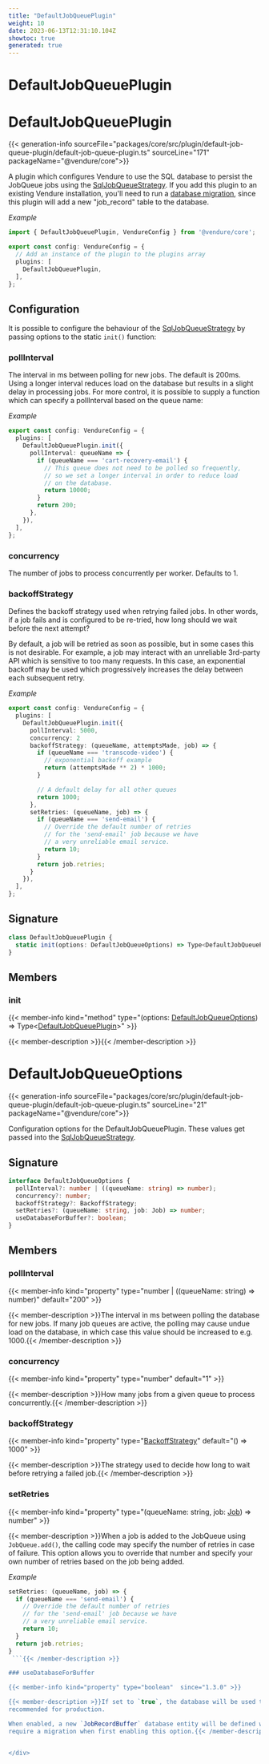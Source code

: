```yaml
---
title: "DefaultJobQueuePlugin"
weight: 10
date: 2023-06-13T12:31:10.104Z
showtoc: true
generated: true
---
```

<!-- This file was generated from the Vendure source. Do not modify. Instead, re-run the "docs:build" script -->

# DefaultJobQueuePlugin
<div class="symbol">


# DefaultJobQueuePlugin

{{< generation-info sourceFile="packages/core/src/plugin/default-job-queue-plugin/default-job-queue-plugin.ts" sourceLine="171" packageName="@vendure/core">}}

A plugin which configures Vendure to use the SQL database to persist the JobQueue jobs using the <a href='/typescript-api/job-queue/sql-job-queue-strategy#sqljobqueuestrategy'>SqlJobQueueStrategy</a>. If you add this
plugin to an existing Vendure installation, you'll need to run a [database migration](/docs/developer-guide/migrations), since this
plugin will add a new "job_record" table to the database.

*Example*

```TypeScript
import { DefaultJobQueuePlugin, VendureConfig } from '@vendure/core';

export const config: VendureConfig = {
  // Add an instance of the plugin to the plugins array
  plugins: [
    DefaultJobQueuePlugin,
  ],
};
```

## Configuration

It is possible to configure the behaviour of the <a href='/typescript-api/job-queue/sql-job-queue-strategy#sqljobqueuestrategy'>SqlJobQueueStrategy</a> by passing options to the static `init()` function:

### pollInterval
The interval in ms between polling for new jobs. The default is 200ms.
Using a longer interval reduces load on the database but results in a slight
delay in processing jobs. For more control, it is possible to supply a function which can specify
a pollInterval based on the queue name:

*Example*

```TypeScript
export const config: VendureConfig = {
  plugins: [
    DefaultJobQueuePlugin.init({
      pollInterval: queueName => {
        if (queueName === 'cart-recovery-email') {
          // This queue does not need to be polled so frequently,
          // so we set a longer interval in order to reduce load
          // on the database.
          return 10000;
        }
        return 200;
      },
    }),
  ],
};
```
### concurrency
The number of jobs to process concurrently per worker. Defaults to 1.

### backoffStrategy
Defines the backoff strategy used when retrying failed jobs. In other words, if a job fails
and is configured to be re-tried, how long should we wait before the next attempt?

By default, a job will be retried as soon as possible, but in some cases this is not desirable. For example,
a job may interact with an unreliable 3rd-party API which is sensitive to too many requests. In this case, an
exponential backoff may be used which progressively increases the delay between each subsequent retry.

*Example*

```TypeScript
export const config: VendureConfig = {
  plugins: [
    DefaultJobQueuePlugin.init({
      pollInterval: 5000,
      concurrency: 2
      backoffStrategy: (queueName, attemptsMade, job) => {
        if (queueName === 'transcode-video') {
          // exponential backoff example
          return (attemptsMade ** 2) * 1000;
        }

        // A default delay for all other queues
        return 1000;
      },
      setRetries: (queueName, job) => {
        if (queueName === 'send-email') {
          // Override the default number of retries
          // for the 'send-email' job because we have
          // a very unreliable email service.
          return 10;
        }
        return job.retries;
      }
    }),
  ],
};
```

## Signature

```TypeScript
class DefaultJobQueuePlugin {
  static init(options: DefaultJobQueueOptions) => Type<DefaultJobQueuePlugin>;
}
```
## Members

### init

{{< member-info kind="method" type="(options: <a href='/typescript-api/job-queue/default-job-queue-plugin#defaultjobqueueoptions'>DefaultJobQueueOptions</a>) => Type&#60;<a href='/typescript-api/job-queue/default-job-queue-plugin#defaultjobqueueplugin'>DefaultJobQueuePlugin</a>&#62;"  >}}

{{< member-description >}}{{< /member-description >}}


</div>
<div class="symbol">


# DefaultJobQueueOptions

{{< generation-info sourceFile="packages/core/src/plugin/default-job-queue-plugin/default-job-queue-plugin.ts" sourceLine="21" packageName="@vendure/core">}}

Configuration options for the DefaultJobQueuePlugin. These values get passed into the
<a href='/typescript-api/job-queue/sql-job-queue-strategy#sqljobqueuestrategy'>SqlJobQueueStrategy</a>.

## Signature

```TypeScript
interface DefaultJobQueueOptions {
  pollInterval?: number | ((queueName: string) => number);
  concurrency?: number;
  backoffStrategy?: BackoffStrategy;
  setRetries?: (queueName: string, job: Job) => number;
  useDatabaseForBuffer?: boolean;
}
```
## Members

### pollInterval

{{< member-info kind="property" type="number | ((queueName: string) =&#62; number)" default="200"  >}}

{{< member-description >}}The interval in ms between polling the database for new jobs. If many job queues
are active, the polling may cause undue load on the database, in which case this value
should be increased to e.g. 1000.{{< /member-description >}}

### concurrency

{{< member-info kind="property" type="number" default="1"  >}}

{{< member-description >}}How many jobs from a given queue to process concurrently.{{< /member-description >}}

### backoffStrategy

{{< member-info kind="property" type="<a href='/typescript-api/job-queue/types#backoffstrategy'>BackoffStrategy</a>" default="() =&#62; 1000"  >}}

{{< member-description >}}The strategy used to decide how long to wait before retrying a failed job.{{< /member-description >}}

### setRetries

{{< member-info kind="property" type="(queueName: string, job: <a href='/typescript-api/job-queue/job#job'>Job</a>) =&#62; number"  >}}

{{< member-description >}}When a job is added to the JobQueue using `JobQueue.add()`, the calling
code may specify the number of retries in case of failure. This option allows
you to override that number and specify your own number of retries based on
the job being added.

*Example*

```TypeScript
setRetries: (queueName, job) => {
  if (queueName === 'send-email') {
    // Override the default number of retries
    // for the 'send-email' job because we have
    // a very unreliable email service.
    return 10;
  }
  return job.retries;
}
 ```{{< /member-description >}}

### useDatabaseForBuffer

{{< member-info kind="property" type="boolean"  since="1.3.0" >}}

{{< member-description >}}If set to `true`, the database will be used to store buffered jobs. This is
recommended for production.

When enabled, a new `JobRecordBuffer` database entity will be defined which will
require a migration when first enabling this option.{{< /member-description >}}


</div>
